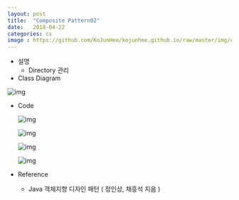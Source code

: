 ```yaml
---
layout: post
title:  "Composite Pattern02"
date:   2018-04-22
categories: cs
image : https://github.com/KoJunHee/kojunhee.github.io/raw/master/img/cs_img.jpg
---
```


- 설명
  - Directory 관리
- Class Diagram

![img](https://github.com/KoJunHee/kojunhee.github.io/raw/master/img/compp01.png)

- Code

  ![img](https://github.com/KoJunHee/kojunhee.github.io/raw/master/img/compp02.png)

  ![img](https://github.com/KoJunHee/kojunhee.github.io/raw/master/img/compp03.png)

  ![img](https://github.com/KoJunHee/kojunhee.github.io/raw/master/img/compp04.png)

  ![img](https://github.com/KoJunHee/kojunhee.github.io/raw/master/img/compp05.png)


- Reference
  - Java 객체지향 디자인 패턴 ( 정인상, 채흥석 지음 )